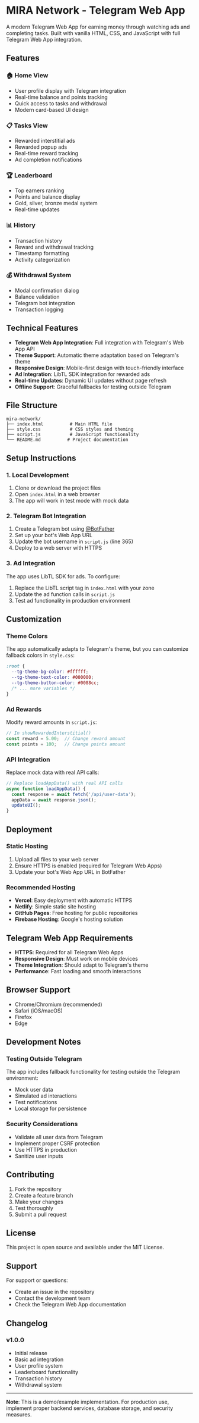 # MIRA Network - Telegram Web App

A modern Telegram Web App for earning money through watching ads and completing tasks. Built with vanilla HTML, CSS, and JavaScript with full Telegram Web App integration.

## Features

### 🏠 Home View
- User profile display with Telegram integration
- Real-time balance and points tracking
- Quick access to tasks and withdrawal
- Modern card-based UI design

### 📋 Tasks View
- Rewarded interstitial ads
- Rewarded popup ads
- Real-time reward tracking
- Ad completion notifications

### 🏆 Leaderboard
- Top earners ranking
- Points and balance display
- Gold, silver, bronze medal system
- Real-time updates

### 📊 History
- Transaction history
- Reward and withdrawal tracking
- Timestamp formatting
- Activity categorization

### 💰 Withdrawal System
- Modal confirmation dialog
- Balance validation
- Telegram bot integration
- Transaction logging

## Technical Features

- **Telegram Web App Integration**: Full integration with Telegram's Web App API
- **Theme Support**: Automatic theme adaptation based on Telegram's theme
- **Responsive Design**: Mobile-first design with touch-friendly interface
- **Ad Integration**: LibTL SDK integration for rewarded ads
- **Real-time Updates**: Dynamic UI updates without page refresh
- **Offline Support**: Graceful fallbacks for testing outside Telegram

## File Structure

```
mira-network/
├── index.html          # Main HTML file
├── style.css           # CSS styles and theming
├── script.js           # JavaScript functionality
└── README.md          # Project documentation
```

## Setup Instructions

### 1. Local Development

1. Clone or download the project files
2. Open `index.html` in a web browser
3. The app will work in test mode with mock data

### 2. Telegram Bot Integration

1. Create a Telegram bot using [@BotFather](https://t.me/botfather)
2. Set up your bot's Web App URL
3. Update the bot username in `script.js` (line 365)
4. Deploy to a web server with HTTPS

### 3. Ad Integration

The app uses LibTL SDK for ads. To configure:

1. Replace the LibTL script tag in `index.html` with your zone
2. Update the ad function calls in `script.js`
3. Test ad functionality in production environment

## Customization

### Theme Colors

The app automatically adapts to Telegram's theme, but you can customize fallback colors in `style.css`:

```css
:root {
  --tg-theme-bg-color: #ffffff;
  --tg-theme-text-color: #000000;
  --tg-theme-button-color: #0088cc;
  /* ... more variables */
}
```

### Ad Rewards

Modify reward amounts in `script.js`:

```javascript
// In showRewardedInterstitial()
const reward = 5.00;  // Change reward amount
const points = 100;   // Change points amount
```

### API Integration

Replace mock data with real API calls:

```javascript
// Replace loadAppData() with real API calls
async function loadAppData() {
  const response = await fetch('/api/user-data');
  appData = await response.json();
  updateUI();
}
```

## Deployment

### Static Hosting

1. Upload all files to your web server
2. Ensure HTTPS is enabled (required for Telegram Web Apps)
3. Update your bot's Web App URL in BotFather

### Recommended Hosting

- **Vercel**: Easy deployment with automatic HTTPS
- **Netlify**: Simple static site hosting
- **GitHub Pages**: Free hosting for public repositories
- **Firebase Hosting**: Google's hosting solution

## Telegram Web App Requirements

- **HTTPS**: Required for all Telegram Web Apps
- **Responsive Design**: Must work on mobile devices
- **Theme Integration**: Should adapt to Telegram's theme
- **Performance**: Fast loading and smooth interactions

## Browser Support

- Chrome/Chromium (recommended)
- Safari (iOS/macOS)
- Firefox
- Edge

## Development Notes

### Testing Outside Telegram

The app includes fallback functionality for testing outside the Telegram environment:

- Mock user data
- Simulated ad interactions
- Test notifications
- Local storage for persistence

### Security Considerations

- Validate all user data from Telegram
- Implement proper CSRF protection
- Use HTTPS in production
- Sanitize user inputs

## Contributing

1. Fork the repository
2. Create a feature branch
3. Make your changes
4. Test thoroughly
5. Submit a pull request

## License

This project is open source and available under the MIT License.

## Support

For support or questions:
- Create an issue in the repository
- Contact the development team
- Check the Telegram Web App documentation

## Changelog

### v1.0.0
- Initial release
- Basic ad integration
- User profile system
- Leaderboard functionality
- Transaction history
- Withdrawal system

---

**Note**: This is a demo/example implementation. For production use, implement proper backend services, database storage, and security measures.
